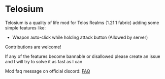 # Telosium

Telosium is a quality of life mod for Telos Realms (1.21.1 fabric) adding some simple features like:
- Weapon auto-click while holding attack button (Allowed by server)

Contributions are welcome!

If any of the features become bannable or disallowed please create an issue and I will try to solve it as fast as I can

Mod faq message on official discord: [FAQ](https://discord.com/channels/467349291740954625/1278676264630095914/1278680437027508276)
